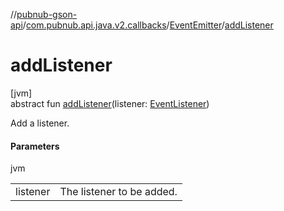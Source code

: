 //[pubnub-gson-api](../../../index.md)/[com.pubnub.api.java.v2.callbacks](../index.md)/[EventEmitter](index.md)/[addListener](add-listener.md)

# addListener

[jvm]\
abstract fun [addListener](add-listener.md)(listener: [EventListener](../-event-listener/index.md))

Add a listener.

#### Parameters

jvm

| | |
|---|---|
| listener | The listener to be added. |

